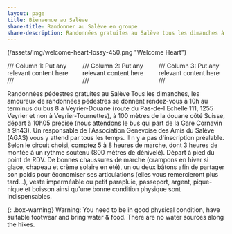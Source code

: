 ```yaml
---
layout: page
title: Bienvenue au Salève
share-title: Randonner au Salève en groupe
share-description: Randonnées gratuites au Salève tous les dimanches à 10h. Pas d'inscription nécessaire, venez directement au point de rendez-vous.
---
```


(/assets/img/welcome-heart-lossy-450.png "Welcome Heart")

<div class="columns">
   <div class="column">
     ///  Column 1: Put any relevant content here   ///
   </div>
   <div class="column">
     ///  Column 2: Put any relevant content here  ///
  </div>
  <div class="column">
     ///  Column 3: Put any relevant content here  ///
  </div>
</div>


Randonnées pédestres gratuites au Salève Tous les dimanches, les amoureux de randonnées pédestres se donnent rendez-vous à 10h au terminus du bus 8 à Veyrier-Douane (route du Pas-de-l'Echelle 111, 1255 Veyrier et non à Veyrier-Tournettes), à 100 mètres de la douane côté Suisse, départ à 10h05 précise (nous attendons le bus qui part de la Gare Cornavin à 9h43). Un responsable de l'Association Genevoise des Amis du Salève (AGAS) vous y attend par tous les temps. Il n y a pas d'inscription préalable. Selon le circuit choisi, comptez 5 à 8 heures de marche, dont 3 heures de montée à un rythme soutenu (800 mètres de dénivelé). Départ à pied du point de RDV. De bonnes chaussures de marche (crampons en hiver si glace, chapeau et crème solaire en été), un ou deux bâtons afin de partager son poids pour économiser ses articulations (elles vous remercieront plus tard...), veste imperméable ou petit parapluie, passeport, argent, pique-nique et boisson ainsi qu'une bonne condition physique sont indispensables.

{: .box-warning} Warning: You need to be in good physical condition, have suitable footwear and bring water & food. There are no water sources along the hikes. 
